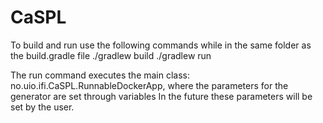# CaSPL

To build and run use the following commands while in the same folder as the build.gradle file
./gradlew build
./gradlew run

The run command executes the main class: no.uio.ifi.CaSPL.RunnableDockerApp, where the parameters for the generator are set through variables In the future these parameters will be set by the user.
